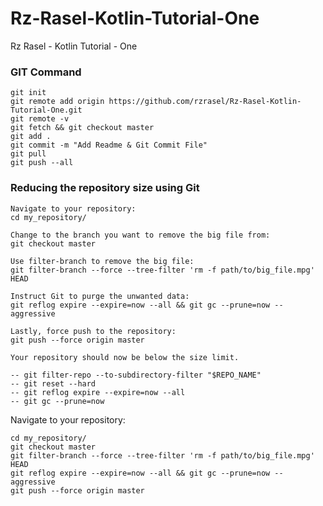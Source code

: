 # Rz-Rasel-Kotlin-Tutorial-One
Rz Rasel - Kotlin Tutorial - One


### GIT Command
```git_command
git init
git remote add origin https://github.com/rzrasel/Rz-Rasel-Kotlin-Tutorial-One.git
git remote -v
git fetch && git checkout master
git add .
git commit -m "Add Readme & Git Commit File"
git pull
git push --all
```

### Reducing the repository size using Git
```
Navigate to your repository:
cd my_repository/

Change to the branch you want to remove the big file from:
git checkout master

Use filter-branch to remove the big file:
git filter-branch --force --tree-filter 'rm -f path/to/big_file.mpg' HEAD

Instruct Git to purge the unwanted data:
git reflog expire --expire=now --all && git gc --prune=now --aggressive

Lastly, force push to the repository:
git push --force origin master

Your repository should now be below the size limit.

-- git filter-repo --to-subdirectory-filter "$REPO_NAME"
-- git reset --hard
-- git reflog expire --expire=now --all
-- git gc --prune=now
```

Navigate to your repository:
```
cd my_repository/
git checkout master
git filter-branch --force --tree-filter 'rm -f path/to/big_file.mpg' HEAD
git reflog expire --expire=now --all && git gc --prune=now --aggressive
git push --force origin master
```
